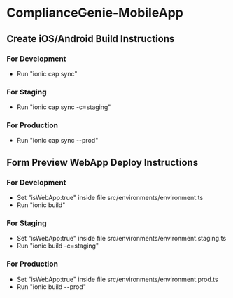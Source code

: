 # ComplianceGenie-MobileApp

## Create iOS/Android Build Instructions

### For Development

-   Run "ionic cap sync"

### For Staging

-   Run "ionic cap sync -c=staging"

### For Production

-   Run "ionic cap sync --prod"

## Form Preview WebApp Deploy Instructions

### For Development

-   Set "isWebApp:true" inside file src/environments/environment.ts
-   Run "ionic build"

### For Staging

-   Set "isWebApp:true" inside file src/environments/environment.staging.ts
-   Run "ionic build -c=staging"

### For Production

-   Set "isWebApp:true" inside file src/environments/environment.prod.ts
-   Run "ionic build --prod"
